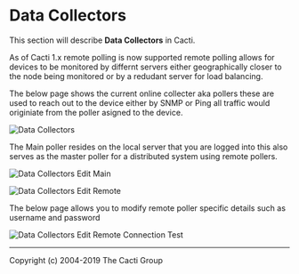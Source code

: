 # Data Collectors

This section will describe **Data Collectors** in Cacti.

As of Cacti 1.x remote polling is now supported remote polling allows for devices to be monitored by differnt servers 
either geographically closer to the node being monitored or by a redudant server for load balancing.

The below page shows the current online collecter aka pollers these are used to reach out to the device either by SNMP or Ping
all traffic would originiate from the poller asigned to the device.

![Data Collectors](images/data-collectors.png)

The Main poller resides on the local server that you are logged into this also serves as the master poller for a distributed system using remote pollers.

![Data Collectors Edit Main](images/data-collectors-edit-main.png)

![Data Collectors Edit Remote](images/data-collectors-edit-remote1.png)

The below page allows you to modify remote poller specific details such as username and password

![Data Collectors Edit Remote Connection Test](images/data-collectors-edit-remote2.png)

---
Copyright (c) 2004-2019 The Cacti Group
